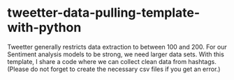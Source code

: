# tweetter-data-pulling-template-with-python

Tweetter generally restricts data extraction to between 100 and 200. For our Sentiment analysis models to be strong, we need larger data sets. With this template, I share a code where we can collect clean data from hashtags. (Please do not forget to create the necessary csv files if you get an error.)
